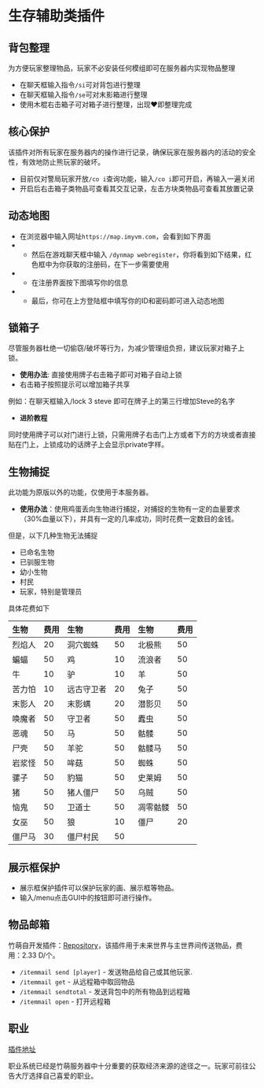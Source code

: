 # 生存辅助类插件

## 背包整理

为方便玩家整理物品，玩家不必安装任何模组即可在服务器内实现物品整理

* 在聊天框输入指令`/si`可对背包进行整理
* 在聊天框输入指令`/se`可对末影箱进行整理
* 使用木棍右击箱子可对箱子进行整理，出现♥即整理完成

## 核心保护

该插件对所有玩家在服务器内的操作进行记录，确保玩家在服务器内的活动的安全性，有效地防止熊玩家的破坏。

* 目前仅对警局玩家开放`/co i`查询功能，输入`/co i`即可开启，再输入一遍关闭
* 开启后右击箱子类物品可查看其交互记录，左击方块类物品可查看其放置记录

## 动态地图

* 在浏览器中输入网址`https://map.imyvm.com`，会看到如下界面
* * 然后在游戏聊天框中输入 `/dynmap webregister`，你将看到如下结果，红色框中为你获取的注册码，在下一步需要使用
* * 在注册界面按下图填写你的信息
* * 最后，你可在上方登陆框中填写你的ID和密码即可进入动态地图

## 锁箱子

尽管服务器杜绝一切偷窃/破坏等行为，为减少管理组负担，建议玩家对箱子上锁。

* **使用办法**: 直接使用牌子右击箱子即可对箱子自动上锁
* 右击箱子按照提示可以增加箱子共享

例如：在聊天框输入/lock 3 steve 即可在牌子上的第三行增加Steve的名字

* **进阶教程**

同时使用牌子可以对门进行上锁，只需用牌子右击门上方或者下方的方块或者直接贴在门上，上锁成功的话牌子上会显示private字样。

## 生物捕捉

此功能为原版以外的功能，仅使用于本服务器。

* **使用办法**：使用鸡蛋丢向生物进行捕捉，对捕捉的生物有一定的血量要求（30%血量以下），并具有一定的几率成功，同时花费一定数目的金钱。

但是，以下几种生物无法捕捉

* 已命名生物
* 已驯服生物
* 幼小生物
* 村民
* 玩家，特别是管理员

具体花费如下

| 生物  | 费用  | 生物  | 费用  | 生物  | 费用  |
| :--- | :--- | :--- | :--- | :--- | :--- |
| 烈焰人 | 20 | 洞穴蜘蛛 | 50 | 北极熊 | 50  |
| 蝙蝠 | 50 | 鸡 | 10 | 流浪者 | 50  |
| 牛 | 10 | 驴 | 10 | 羊  | 50  |
| 苦力怕 | 10 | 远古守卫者 | 20 | 兔子  | 50  |
| 末影人 | 20 | 末影螨 | 20 | 潜影贝 | 50  |
| 唤魔者 | 50 | 守卫者 | 50 |  蠹虫 | 50  |
| 恶魂 | 50 | 马 | 50 | 骷髅 | 50  |
| 尸壳 | 50  | 羊驼 | 50  | 骷髅马 | 50  |
| 岩浆怪 | 50  | 哞菇 | 50  | 蜘蛛 | 50  |
| 骡子 | 50  | 豹猫 | 50  | 史莱姆  | 50  |
| 猪 | 50  | 猪人僵尸 | 50  |  乌贼 | 50  |
| 恼鬼 | 50  | 卫道士 | 50  | 凋零骷髅 | 50  |
| 女巫 | 50  | 狼  | 10 | 僵尸  | 20  |
| 僵尸马 | 30 | 僵尸村民 | 50 |  |  |

## 展示框保护

* 展示框保护插件可以保护玩家的画、展示框等物品。
* 输入/menu点击GUI中的按钮即可进行操作。

## 物品邮箱

竹萌自开发插件：[Repository](https://github.com/ImyvmCircle/ItemMail|)，该插件用于未来世界与主世界间传送物品，费用：2.33 D/个。

* `/itemmail send [player]` - 发送物品给自己或其他玩家.
* `/itemmail get` - 从远程箱中取回物品
* `/itemmail sendtotal` - 发送背包中的所有物品到远程箱
* `/itemmail open` - 打开远程箱

## 职业

[插件地址](https://www.spigotmc.org/resources/jobs-reborn.4216/)

职业系统已经是竹萌服务器中十分重要的获取经济来源的途径之一。玩家可前往公告大厅选择自己喜爱的职业。

